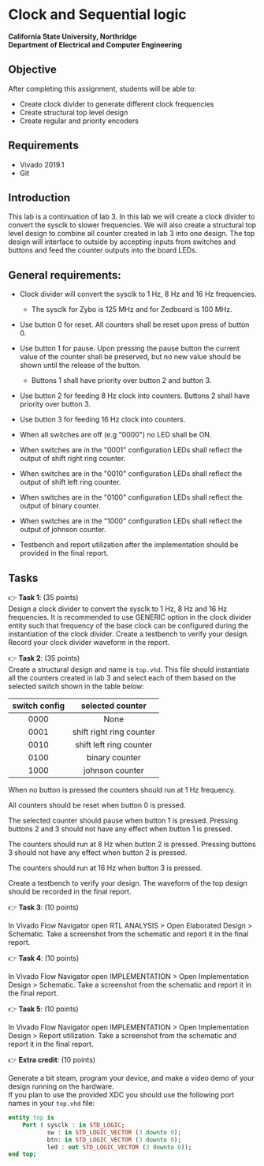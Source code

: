 # Clock and Sequential logic
**California State University, Northridge**  
**Department of Electrical and Computer Engineering**  

## Objective

After completing this assignment, students will be able to:
- Create clock divider to generate different clock frequencies
- Create structural top level design
- Create regular and priority encoders

## Requirements

- Vivado 2019.1
- Git

## Introduction
This lab is a continuation of lab 3. In this lab we will create a clock divider
to convert the sysclk to slower frequencies. We will also create a structural top
level design to combine all counter created in lab 3 into one design. The top design
will interface to outside by accepting inputs from switches and buttons and feed the
counter outputs into the board LEDs. 

## General requirements:
- Clock divider will convert the sysclk to 1 Hz, 8 Hz and 16 Hz frequencies.
    - The sysclk for Zybo is 125 MHz and for Zedboard is 100 MHz.
- Use button 0 for reset. All counters shall be reset upon press of button 0.
- Use button 1 for pause. Upon pressing the pause button the current value of the counter shall be preserved, but no new value should be shown until the release of the button. 
    - Buttons 1 shall have priority over button 2 and button 3.
- Use button 2 for feeding 8 Hz clock into counters. Buttons 2 shall have 
priority over button 3.
- Use button 3 for feeding 16 Hz clock into counters.
- When all switches are off (e.g "0000") no LED shall be ON.
- When switches are in the "0001" configuration LEDs shall reflect the output of shift right ring counter.
- When switches are in the "0010" configuration LEDs shall reflect the output of shift left ring counter.
- When switches are in the "0100" configuration LEDs shall reflect the output of binary counter.
- When switches are in the "1000" configuration LEDs shall reflect the output of johnson counter.

- Testbench and report utilization after the implementation should be provided in the final report.

## Tasks

:point_right: **Task 1**: (35 points)  
Design a clock divider to convert the sysclk to 1 Hz, 8 Hz and 16 Hz frequencies.
It is recommended to use GENERIC option in the clock divider entity such that frequency of the base clock can be configured during the instantiation of the clock divider.
Create a testbench to verify your design. Record your clock divider waveform in the report.

:point_right: **Task 2**: (35 points)  
Create a structural design and name is `top.vhd`. This file should instantiate all the counters created in lab 3 and select each of them based on the selected switch shown in the table below:

| switch config | selected counter         |
|:-------------:|:------------------------:|
| 0000          | None                     |
| 0001          | shift right ring counter |
| 0010          | shift left ring counter  |
| 0100          | binary counter           |
| 1000          | johnson counter          |

When no button is pressed the counters should run at 1 Hz frequency.

All counters should be reset when button 0 is pressed.

The selected counter should pause when button 1 is pressed.
Pressing buttons 2 and 3 should not have any effect when button 1 is pressed.

The counters should run at 8 Hz when button 2 is pressed.
Pressing buttons 3 should not have any effect when button 2 is pressed.

The counters should run at 16 Hz when button 3 is pressed.

Create a testbench to verify your design.
The waveform of the top design should be recorded in the final report.

:point_right: **Task 3**: (10 points)  

In Vivado Flow Navigator open RTL ANALYSIS > Open Elaborated Design > Schematic.
Take a screenshot from the schematic and report it in the final report.

:point_right: **Task 4**: (10 points)  

In Vivado Flow Navigator open IMPLEMENTATION > Open Implementation Design > Schematic.
Take a screenshot from the schematic and report it in the final report.

:point_right: **Task 5**: (10 points)  

In Vivado Flow Navigator open IMPLEMENTATION > Open Implementation Design > Report utilization.
Take a screenshot from the schematic and report it in the final report.

:point_right: **Extra credit**: (10 points)  

Generate a bit steam, program your device, and make a video demo of your design 
running on the hardware.  
If you plan to use the provided XDC you should use the following port names in your
`top.vhd` file:

``` vhdl
entity top is
    Port ( sysclk : in STD_LOGIC;
           sw : in STD_LOGIC_VECTOR (3 downto 0);
           btn: in STD_LOGIC_VECTOR (3 downto 0);
           led : out STD_LOGIC_VECTOR (3 downto 0));
end top;
```
